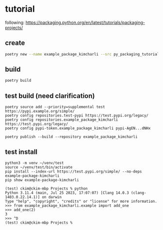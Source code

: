 # tutorial

following: https://packaging.python.org/en/latest/tutorials/packaging-projects/

## create

```bash
poetry new --name example_package_kimcharli --src py_packaging_tutorial 
```


## build

```bash
poetry build
```

## test build (need clarification)
```
poetry source add --priority=supplemental test https://pypi.example.org/simple/
poetry config repositories.test-pypi https://test.pypi.org/legacy/
poetry config repositories.example_package_kimcharli  https://test.pypi.org/legacy/
poetry config pypi-token.example_package_kimcharli pypi-AgEN...dNHx
```


```
poetry publish --build --repository example_package_kimcharli
```

## test install


```
python3 -m venv ~/venv/test
source ~/venv/test/bin/activate
pip install --index-url https://test.pypi.org/simple/ --no-deps example-package-kimcharli
pip show example-package-kimcharli 
```

```
(test) ckim@ckim-mbp Projects % python                             
Python 3.11.4 (main, Jul 25 2023, 17:07:07) [Clang 14.0.3 (clang-1403.0.22.14.1)] on darwin
Type "help", "copyright", "credits" or "license" for more information.
>>> from example_package_kimcharli.example import add_one
>>> add_one(2)
3
>>> ^D
(test) ckim@ckim-mbp Projects % 
```
